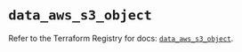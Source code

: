 # `data_aws_s3_object`

Refer to the Terraform Registry for docs: [`data_aws_s3_object`](https://registry.terraform.io/providers/hashicorp/aws/6.5.0/docs/data-sources/s3_object).
